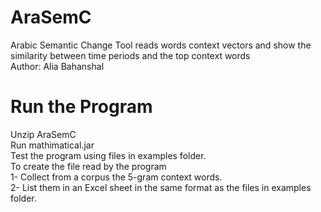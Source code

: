 # AraSemC
Arabic Semantic Change Tool reads words context vectors and show the similarity between time periods and the top context words
<br/>
Author: Alia Bahanshal
<br/>
<h1><b> Run the Program </b></h1>
Unzip AraSemC 
<br/>
Run mathimatical.jar
<br/>
Test the program using files in examples folder.
<br/>
To create the file read by the program <br/>
1- Collect from a corpus the 5-gram context words. <br/>
2- List them in an Excel sheet in the same format as the files in examples folder.
